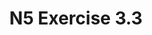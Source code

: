 ---
#This is just for you to quickly see what the file is - it can be anything you want
title: N5 Exercise 3.3

#This must match the level for the page you want it to appear on
level: National 5

#This must match the category id for the table the table you wish this to appear in
category: n5exercises

#This must match the subject you wish this to appear in
subject: Chemistry

#There should be an entry here for each column in the table you wish to populate:
'#': 3.3
Unit: Fertilisers
Exercises:
    - url: /chemistry/national5/Nat5 Self Study Exercises/Nat5PP SelfStudy 3.3.pdf
      link_text: Unit 3.3 Exercises
---